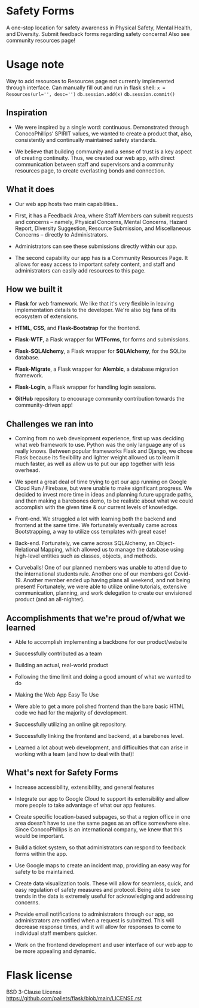 # Safety Forms
A one-stop location for safety awareness in Physical Safety, Mental Health, and Diversity. Submit feedback forms regarding safety concerns! Also see community resources page!

# Usage note

Way to add resources to Resources page not currently implemented through interface. Can manually fill out and run in flask shell:
`x = Resources(url='', desc='')`
`db.session.add(x)`
`db.session.commit()`

## Inspiration

* We were inspired by a single word: continuous. Demonstrated through ConocoPhillips’ SPIRIT values, we wanted to create a product that, also, consistently and continually maintained safety standards. 
  
* We believe that building community and a sense of trust is a key aspect of creating continuity. Thus, we created our web app, with direct communication between staff and supervisors and a community resources page, to create everlasting bonds and connection.

## What it does
* Our web app hosts two main capabilities.. 
  
* First, it has a Feedback Area, where Staff Members can submit requests and concerns – namely, Physical Concerns, Mental Concerns, Hazard Report, Diversity Suggestion, Resource Submission, and Miscellaneous Concerns – directly to Administrators.
  
* Administrators can see these submissions directly within our app.
  
* The second capability our app has is a Community Resources Page. It allows for easy access to important safety content, and staff and administrators can easily add resources to this page.


## How we built it
* <b>Flask</b> for web framework. We like that it's very flexible in leaving implementation details to the developer. We're also big fans of its ecosystem of extensions.

* <b>HTML</b>, <b>CSS</b>, and <b>Flask-Bootstrap</b> for the frontend.

* <b>Flask-WTF</b>, a Flask wrapper for <b>WTForms</b>, for forms and submissions.

* <b>Flask-SQLAlchemy</b>, a Flask wrapper for <b>SQLAlchemy</b>, for the SQLite database.

* <b>Flask-Migrate</b>, a Flask wrapper for <b>Alembic</b>, a database migration framework.

* <b>Flask-Login</b>, a Flask wrapper for handling login sessions.

* <b>GitHub</b> repository to encourage community contribution towards the community-driven app!

## Challenges we ran into

* Coming from no web development experience, first up was deciding what web framework to use. Python was the only language any of us really knows. Between popular frameworks Flask and Django, we chose Flask because its flexibility and lighter weight allowed us to learn it much faster, as well as allow us to put our app together with less overhead.

* We spent a great deal of time trying to get our app running on Google Cloud Run / Firebase, but were unable to make significant progress. We decided to invest more time in ideas and planning future upgrade paths, and then making a barebones demo, to be realistic about what we could accomplish with the given time & our current levels of knowledge.

* Front-end. We struggled a lot with learning both the backend and frontend at the same time. We fortunately eventually came across Bootstrapping, a way to utilize css templates with great ease!

* Back-end. Fortunately, we came across SQLAlchemy, an Object-Relational Mapping, which allowed us to manage the database using high-level entities such as classes, objects, and methods. 

* Curveballs! One of our planned members was unable to attend due to the international students rule. Another one of our members got Covid-19. Another member ended up having plans all weekend, and not being present! Fortunately, we were able to utilize online tutorials, extensive communication, planning, and work delegation to create our envisioned product (and an all-nighter).

## Accomplishments that we're proud of/what we learned

* Able to accomplish implementing a backbone for our product/website
* Successfully contributed as a team
* Building an actual, real-world product
* Following the time limit and doing a good amount of what we wanted to do
* Making the Web App Easy To Use
  
* Were able to get a more polished frontend than the bare basic HTML code we had for the majority of development.
  
* Successfully utilizing an online git repository.
  
* Successfully linking the frontend and backend, at a barebones level.
* Learned a lot about web development, and difficulties that can arise in working with a team (and how to deal with that)!


## What's next for Safety Forms

* Increase accessibility, extensibility, and general features

* Integrate our app to Google Cloud to support its extensibility and allow more people to take advantage of what our app features. 
* Create specific location-based subpages, so that a region office in one area doesn’t have to use the same pages as an office somewhere else. Since ConocoPhillips is an international company, we knew that this would be important. 
* Build a ticket system, so that administrators can respond to feedback forms within the app. 
* Use Google maps to create an incident map, providing an easy way for safety to be maintained. 
  
* Create data visualization tools. These will allow for seamless, quick, and easy regulation of safety measures and protocol. Being able to see trends in the data is extremely useful for acknowledging and addressing concerns.
* Provide email notifications to administrators through our app, so administrators are notified when a request is submitted. This will decrease response times, and it will allow for responses to come to individual staff members quicker. 
* Work on the frontend development and user interface of our web app to be more appealing and dynamic.

# Flask license
BSD 3-Clause License https://github.com/pallets/flask/blob/main/LICENSE.rst
